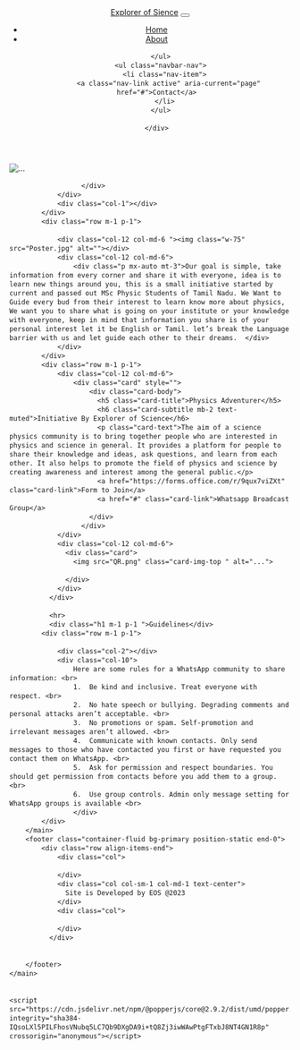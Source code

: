 <!DOCTYPE html>
<html lang="en">
<head>
    <meta charset="UTF-8">
    <meta name="viewport" content="width=device-width, initial-scale=1.0">
    <link href="https://cdn.jsdelivr.net/npm/bootstrap@5.0.2/dist/css/bootstrap.min.css" rel="stylesheet" integrity="sha384-EVSTQN3/azprG1Anm3QDgpJLIm9Nao0Yz1ztcQTwFspd3yD65VohhpuuCOmLASjC" crossorigin="anonymous">
    <title>Document</title>
</head>
<body>
    <main class="">
        <header class="container-fluid bg-info">
            <nav class="navbar navbar-expand-lg navbar-dark bg-info">
  <div class="container-fluid">
    <a class="navbar-brand" href="#">Explorer of Sience</a>
    <button class="navbar-toggler" type="button" data-bs-toggle="collapse" data-bs-target="#navbarSupportedContent" aria-controls="navbarSupportedContent" aria-expanded="false" aria-label="Toggle navigation">
      <span class="navbar-toggler-icon"></span>
    </button>
    <div class="collapse navbar-collapse" id="navbarSupportedContent">
      <ul class="navbar-nav me-auto mb-2 mb-lg-0">
        <li class="nav-item">
          <a class="nav-link active" aria-current="page" href="#">Home</a>
        </li>
        <li class="nav-item">
          <a class="nav-link" href="#">About</a>
        </li>
        
      </ul>
      <ul class="navbar-nav">
        <li class="nav-item">
          <a class="nav-link active" aria-current="page" href="#">Contact</a>
        </li>
      </ul>
      
    </div>
  </div>
</nav>
        </header>
        <main class="container">
            <div class="row m-1 p-1">
                <div class="col-1"></div>
                <div class="col-10">
                    <div class="card bg-dark text-white">
                        <img src="https://i0.wp.com/www.meritstore.in/wp-content/uploads/2016/12/10-reasons-to-love-Physics.png?fit=750%2C332&ssl=1" class="card-img" alt="...">
                       
                          
                        
                      </div>
                </div>
                <div class="col-1"></div>
            </div>
            <div class="row m-1 p-1">
               
                <div class="col-12 col-md-6 "><img class="w-75" src="Poster.jpg" alt=""></div>
                <div class="col-12 col-md-6">
                    <div class="p mx-auto mt-3">Our goal is simple, take information from every corner and share it with everyone, idea is to learn new things around you, this is a small initiative started by current and passed out MSc Physic Students of Tamil Nadu. We Want to Guide every bud from their interest to learn know more about physics, 		 We want you to share what is going on your institute or your knowledge with everyone, keep in mind that information you share is of your personal interest let it be English or Tamil. let’s break the Language barrier with us and let guide each other to their dreams.  </div>
                </div>
            </div>
            <div class="row m-1 p-1">
                <div class="col-12 col-md-6">
                    <div class="card" style="">
                        <div class="card-body">
                          <h5 class="card-title">Physics Adventurer</h5>
                          <h6 class="card-subtitle mb-2 text-muted">Initiative By Explorer of Science</h6>
                          <p class="card-text">The aim of a science physics community is to bring together people who are interested in physics and science in general. It provides a platform for people to share their knowledge and ideas, ask questions, and learn from each other. It also helps to promote the field of physics and science by creating awareness and interest among the general public.</p>
                          <a href="https://forms.office.com/r/9qux7viZXt" class="card-link">Form to Join</a>
                          <a href="#" class="card-link">Whatsapp Broadcast Group</a>
                        </div>
                      </div>
                </div>
                <div class="col-12 col-md-6">
                  <div class="card">
                    <img src="QR.png" class="card-img-top " alt="...">
                    
                  </div>
                </div>
              </div>

              <hr>
              <div class="h1 m-1 p-1 ">Guidelines</div>
            <div class="row m-1 p-1">
                
                <div class="col-2"></div>
                <div class="col-10">
                    Here are some rules for a WhatsApp community to share information: <br>
                    1.	Be kind and inclusive. Treat everyone with respect. <br>
                    2.	No hate speech or bullying. Degrading comments and personal attacks aren’t acceptable. <br>
                    3.	No promotions or spam. Self-promotion and irrelevant messages aren’t allowed. <br>
                    4.	Communicate with known contacts. Only send messages to those who have contacted you first or have requested you contact them on WhatsApp. <br>
                    5.	Ask for permission and respect boundaries. You should get permission from contacts before you add them to a group. <br>
                    6.	Use group controls. Admin only message setting for WhatsApp groups is available <br>
                    </div>
            </div>
        </main>
        <footer class="container-fluid bg-primary position-static end-0">
            <div class="row align-items-end">
                <div class="col">
                  
                </div>
                <div class="col col-sm-1 col-md-1 text-center">
                  Site is Developed by EOS @2023
                </div>
                <div class="col">
                  
                </div>
              </div>


        </footer>
    </main>


    <script src="https://cdn.jsdelivr.net/npm/@popperjs/core@2.9.2/dist/umd/popper.min.js" integrity="sha384-IQsoLXl5PILFhosVNubq5LC7Qb9DXgDA9i+tQ8Zj3iwWAwPtgFTxbJ8NT4GN1R8p" crossorigin="anonymous"></script>
<script src="https://cdn.jsdelivr.net/npm/bootstrap@5.0.2/dist/js/bootstrap.min.js" integrity="sha384-cVKIPhGWiC2Al4u+LWgxfKTRIcfu0JTxR+EQDz/bgldoEyl4H0zUF0QKbrJ0EcQF" crossorigin="anonymous"></script>
</body>
</html>
